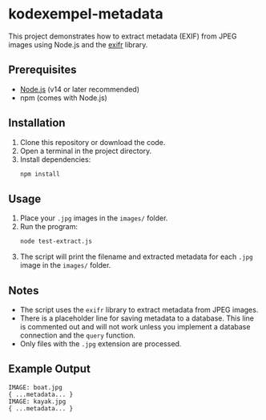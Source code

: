 # kodexempel-metadata

This project demonstrates how to extract metadata (EXIF) from JPEG images using Node.js and the [exifr](https://www.npmjs.com/package/exifr) library.

## Prerequisites
- [Node.js](https://nodejs.org/) (v14 or later recommended)
- npm (comes with Node.js)

## Installation
1. Clone this repository or download the code.
2. Open a terminal in the project directory.
3. Install dependencies:
   ```bash
   npm install
   ```

## Usage
1. Place your `.jpg` images in the `images/` folder.
2. Run the program:
   ```bash
   node test-extract.js
   ```
3. The script will print the filename and extracted metadata for each `.jpg` image in the `images/` folder.

## Notes
- The script uses the `exifr` library to extract metadata from JPEG images.
- There is a placeholder line for saving metadata to a database. This line is commented out and will not work unless you implement a database connection and the `query` function.
- Only files with the `.jpg` extension are processed.

## Example Output
```
IMAGE: boat.jpg
{ ...metadata... }
IMAGE: kayak.jpg
{ ...metadata... }
```